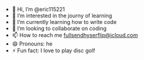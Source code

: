 - 👋 Hi, I’m @eric115221
- 👀 I’m interested in the journy of learning
- 🌱 I’m currently learning how to write code
- 💞️ I’m looking to collaborate on coding
- 📫 How to reach me fullsendhyserflip@icloud.com
- 😄 Pronouns: he
- ⚡ Fun fact: I love to play disc golf

<!---
eric115221/eric115221 is a ✨ special ✨ repository because its `README.md` (this file) appears on your GitHub profile.
You can click the Preview link to take a look at your changes.
--->
